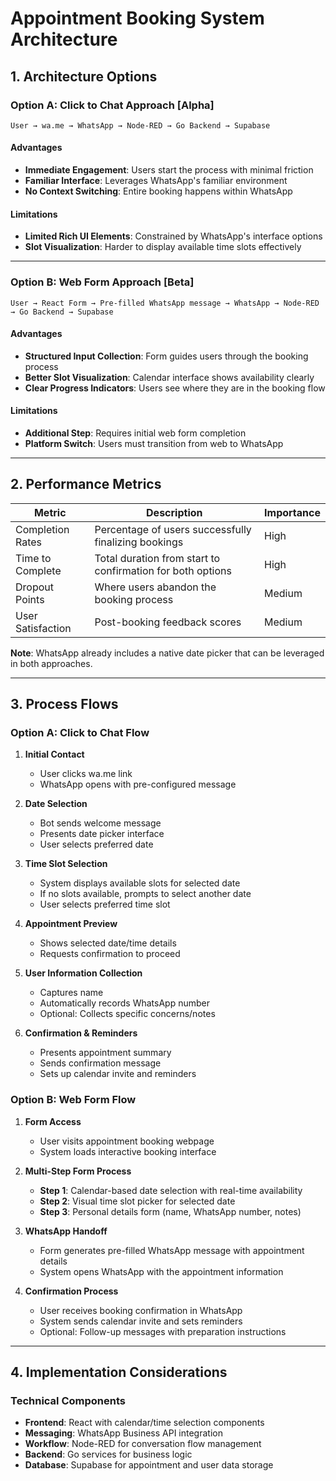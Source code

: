 # Appointment Booking System Architecture

## 1. Architecture Options

### Option A: Click to Chat Approach [Alpha]
```
User → wa.me → WhatsApp → Node-RED → Go Backend → Supabase
```

#### Advantages
- **Immediate Engagement**: Users start the process with minimal friction
- **Familiar Interface**: Leverages WhatsApp's familiar environment
- **No Context Switching**: Entire booking happens within WhatsApp

#### Limitations
- **Limited Rich UI Elements**: Constrained by WhatsApp's interface options
- **Slot Visualization**: Harder to display available time slots effectively

---

### Option B: Web Form Approach [Beta]
```
User → React Form → Pre-filled WhatsApp message → WhatsApp → Node-RED → Go Backend → Supabase
```

#### Advantages
- **Structured Input Collection**: Form guides users through the booking process
- **Better Slot Visualization**: Calendar interface shows availability clearly
- **Clear Progress Indicators**: Users see where they are in the booking flow

#### Limitations
- **Additional Step**: Requires initial web form completion
- **Platform Switch**: Users must transition from web to WhatsApp

---

## 2. Performance Metrics

| Metric | Description | Importance |
|--------|-------------|------------|
| Completion Rates | Percentage of users successfully finalizing bookings | High |
| Time to Complete | Total duration from start to confirmation for both options | High |
| Dropout Points | Where users abandon the booking process | Medium |
| User Satisfaction | Post-booking feedback scores | Medium |

**Note**: WhatsApp already includes a native date picker that can be leveraged in both approaches.

---

## 3. Process Flows

### Option A: Click to Chat Flow
1. **Initial Contact**
   - User clicks wa.me link
   - WhatsApp opens with pre-configured message

2. **Date Selection**
   - Bot sends welcome message
   - Presents date picker interface
   - User selects preferred date

3. **Time Slot Selection**
   - System displays available slots for selected date
   - If no slots available, prompts to select another date
   - User selects preferred time slot

4. **Appointment Preview**
   - Shows selected date/time details
   - Requests confirmation to proceed

5. **User Information Collection**
   - Captures name
   - Automatically records WhatsApp number
   - Optional: Collects specific concerns/notes

6. **Confirmation & Reminders**
   - Presents appointment summary
   - Sends confirmation message
   - Sets up calendar invite and reminders

### Option B: Web Form Flow
1. **Form Access**
   - User visits appointment booking webpage
   - System loads interactive booking interface

2. **Multi-Step Form Process**
   - **Step 1**: Calendar-based date selection with real-time availability
   - **Step 2**: Visual time slot picker for selected date
   - **Step 3**: Personal details form (name, WhatsApp number, notes)

3. **WhatsApp Handoff**
   - Form generates pre-filled WhatsApp message with appointment details
   - System opens WhatsApp with the appointment information

4. **Confirmation Process**
   - User receives booking confirmation in WhatsApp
   - System sends calendar invite and sets reminders
   - Optional: Follow-up messages with preparation instructions

---

## 4. Implementation Considerations

### Technical Components
- **Frontend**: React with calendar/time selection components
- **Messaging**: WhatsApp Business API integration
- **Workflow**: Node-RED for conversation flow management
- **Backend**: Go services for business logic
- **Database**: Supabase for appointment and user data storage


